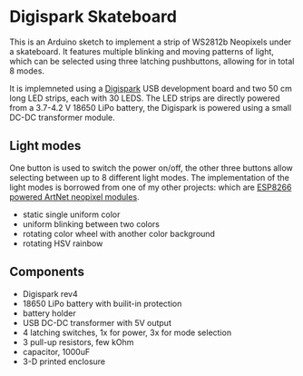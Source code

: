 # Digispark Skateboard

This is an Arduino sketch to implement a strip of WS2812b Neopixels
under a skateboard. It features multiple blinking and moving patterns
of light, which can be selected using three latching pushbuttons,
allowing for in total 8 modes.

It is implemneted using a
[Digispark](https://www.kickstarter.com/projects/digistump/digispark-the-tiny-arduino-enabled-usb-dev-board)
USB development board and two 50 cm long LED strips, each with 30
LEDS. The LED strips are directly powered from a 3.7-4.2 V 18650
LiPo battery, the Digispark is powered using a small DC-DC transformer
module.

## Light modes

One button is used to switch the power on/off, the other three
buttons allow selecting between up to 8 different light modes. The
implementation of the light modes is borrowed from one of my other
projects: which are [ESP8266 powered ArtNet neopixel
modules](https://robertoostenveld.nl/esp-8266-art-net-neopixel-module/).

- static single uniform color
- uniform blinking between two colors
- rotating color wheel with another color background
- rotating HSV rainbow

## Components

- Digispark rev4
- 18650 LiPo battery with builit-in protection
- battery holder
- USB DC-DC transformer with 5V output
- 4 latching switches, 1x for power, 3x for mode selection
- 3 pull-up resistors, few kOhm
- capacitor, 1000uF
- 3-D printed enclosure
